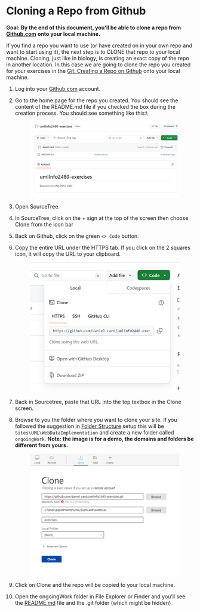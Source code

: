 # Cloning a Repo from Github

**Goal: By the end of this document, you’ll be able to clone a repo from** [**Github.com**](http://github.com) **onto your local machine.**

If you find a repo you want to use (or have created on in your own repo and want to start using it), the next step is to CLONE that repo to your local machine. Cloning, just like in biology, is creating an exact copy of the repo in another location. In this case we are going to clone the repo you created for your exercises in the [Git: Creating a Repo on Github](creating-a-repo-on-github.md) onto your local machine.

1. Log into your [Github.com](http://github.com) account.
2.  Go to the home page for the repo you created. You should see the content of the README.md file if you checked the box during the creation process. You should see something like this:\


    <figure><img src="../../.gitbook/assets/github3.png" alt=""><figcaption></figcaption></figure>
3. Open SourceTree.
4. In SourceTree, click on the + sign at the top of the screen then choose Clone from the icon bar
5. Back on Github, click on the green `<> Code` button.
6.  Copy the entire URL under the HTTPS tab. If you click on the 2 squares icon, it will copy the URL to your clipboard.&#x20;

    <figure><img src="../../.gitbook/assets/git4.png" alt=""><figcaption></figcaption></figure>
7. Back in Sourcetree, paste that URL into the top textbox in the Clone screen.
8.  Browse to you the folder where you want to clone your site. If you followed the suggestion in [Folder Structure](../../week-1-software/getting-started/folder-structure.md) setup this will be `Sites\UML\WebDataImplementation` and create a new folder called `ongoingWork`.  **Note: the image is for a demo, the domains and folders be different from yours.**

    <figure><img src="../../.gitbook/assets/git5.png" alt=""><figcaption></figcaption></figure>
9. Click on Clone and the repo will be copied to your local machine.
10. Open the ongoingWork folder in File Explorer or Finder and you’ll see the [README.md](http://readme.md) file and the .git folder (which might be hidden)
